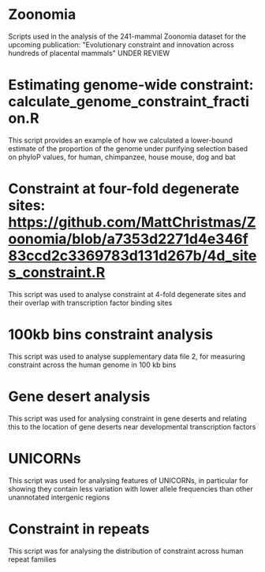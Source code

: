 # Zoonomia
Scripts used in the analysis of the 241-mammal Zoonomia dataset for the upcoming publication: "Evolutionary constraint and innovation across hundreds of placental mammals" UNDER REVIEW

# Estimating genome-wide constraint: calculate_genome_constraint_fraction.R
This script provides an example of how we calculated a lower-bound estimate of the proportion of the genome under purifying selection based on phyloP values, for human, chimpanzee, house mouse, dog and bat

# Constraint at four-fold degenerate sites: https://github.com/MattChristmas/Zoonomia/blob/a7353d2271d4e346f83ccd2c3369783d131d267b/4d_sites_constraint.R
This script was used to analyse constraint at 4-fold degenerate sites and their overlap with transcription factor binding sites

# 100kb bins constraint analysis
This script was used to analyse supplementary data file 2, for measuring constraint across the human genome in 100 kb bins

# Gene desert analysis
This script was used for analysing constraint in gene deserts and relating this to the location of gene deserts near developmental transcription factors

# UNICORNs
This script was used for analysing features of UNICORNs, in particular for showing they contain less variation with lower allele frequencies than other unannotated intergenic regions

# Constraint in repeats
This script was for analysing the distribution of constraint across human repeat families
